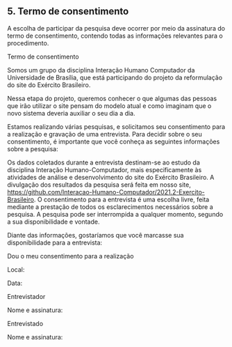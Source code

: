 ## 5. Termo de consentimento


A escolha de participar da pesquisa deve ocorrer por meio da assinatura do termo de consentimento, contendo todas as informações relevantes para o procedimento.



Termo de consentimento




Somos um grupo da disciplina Interação Humano Computador da Universidade de Brasília, que está participando do projeto da reformulação do site do Exército Brasileiro.

Nessa etapa do projeto, queremos conhecer o que algumas das pessoas que irão utilizar o site pensam do modelo atual e como imaginam que o novo sistema deveria auxiliar o seu dia a dia.


Estamos realizando várias pesquisas, e solicitamos seu consentimento para a realização e gravação de uma entrevista. Para decidir sobre o seu consentimento, é importante que você conheça as seguintes informações sobre a pesquisa:

Os dados coletados durante a entrevista destinam-se ao estudo da disciplina Interação Humano-Computador, mais especificamente às atividades de análise e desenvolvimento do site do Exército Brasileiro.
A divulgação dos resultados da pesquisa será feita em nosso site, https://github.com/Interacao-Humano-Computador/2021.2-Exercito-Brasileiro.
O consentimento para a entrevista é uma escolha livre, feita mediante a prestação de todos os esclarecimentos necessários sobre a pesquisa.
A pesquisa pode ser interrompida a qualquer momento, segundo a sua disponibilidade e vontade.


Diante das informações, gostaríamos que você marcasse sua disponibilidade para a entrevista:




Dou o meu consentimento para a realização



Local:


Data:

Entrevistador


Nome e assinatura:

Entrevistado


Nome e assinatura:
